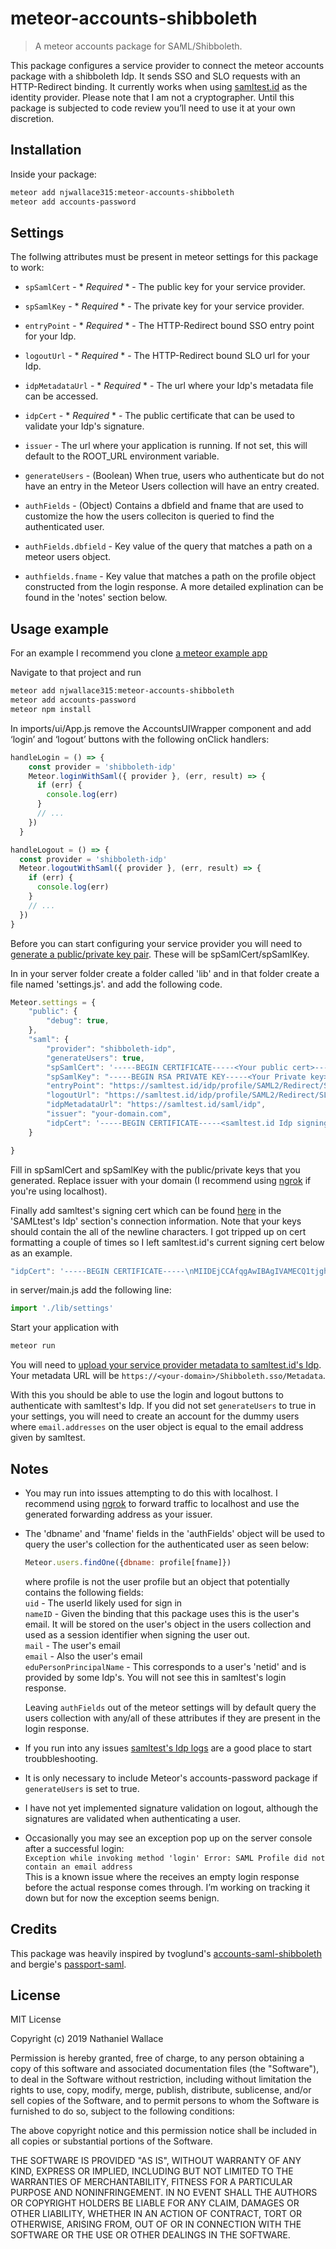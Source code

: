 # meteor-accounts-shibboleth
> A meteor accounts package for SAML/Shibboleth.

This package configures a service provider to connect the meteor accounts package with a shibboleth Idp. 
It sends SSO and SLO requests with an HTTP-Redirect binding. 
It currently works when using [samltest.id](https://samltest.id/) as the identity provider. 
Please note that I am not a cryptographer. Until this package is subjected to code review you’ll need to use it at your own discretion. 

## Installation

Inside your package:

```sh
meteor add njwallace315:meteor-accounts-shibboleth
meteor add accounts-password
```

## Settings

The follwing attributes must be present in meteor settings for this package to work:

- `spSamlCert` - * *Required* * - The public key for your service provider.
- `spSamlKey` - * *Required* * - The private key for your service provider.
- `entryPoint` - * *Required* * - The HTTP-Redirect bound SSO entry point for your Idp.
- `logoutUrl` - * *Required* * - The HTTP-Redirect bound SLO url for your Idp.
- `idpMetadataUrl` - * *Required* * - The url where your Idp's metadata file can be accessed.
- `idpCert` - * *Required* * - The public certificate that can be used to validate your Idp's signature.
- `issuer` - The url where your application is running. If not set, this will default to the ROOT_URL environment variable.

- `generateUsers` - (Boolean) When true, users who authenticate but do not have an entry in the Meteor Users collection will have an entry created.
- `authFields` - (Object) Contains a dbfield and fname that are used to customize the how the users colleciton is queried to find the authenticated user.
- `authFields.dbfield` - Key value of the query that matches a path on a meteor users object.
- `authfields.fname` - Key value that matches a path on the profile object constructed from the login response. A more detailed explination can be found in the 'notes' section below.

## Usage example

For an example I recommend you clone [a meteor example app]( https://github.com/meteor/simple-todos-react.git) 

Navigate to that project and run 
```sh
meteor add njwallace315:meteor-accounts-shibboleth
meteor add accounts-password
meteor npm install
```

In imports/ui/App.js remove the AccountsUIWrapper component and add ‘login’ and ‘logout’ buttons with the following onClick handlers: 

```javascript
handleLogin = () => {
    const provider = 'shibboleth-idp'
    Meteor.loginWithSaml({ provider }, (err, result) => {
      if (err) {
        console.log(err)
      }
      // ...
    })
  }

handleLogout = () => {
  const provider = 'shibboleth-idp'
  Meteor.logoutWithSaml({ provider }, (err, result) => {
    if (err) {
      console.log(err)
    }
    // ...
  })
}
```

Before you can start configuring your service provider you will need to [generate a public/private key pair]( https://spaces.at.internet2.edu/display/InCFederation/Key+Generation). These will be spSamlCert/spSamlKey.

In in your server folder create a folder called 'lib' and in that folder create a file named 'settings.js'. and add the following code. 

```javascript
Meteor.settings = {
    "public": {
        "debug": true,
    },
    "saml": {
        "provider": "shibboleth-idp",
        "generateUsers": true,
        "spSamlCert": '-----BEGIN CERTIFICATE-----<Your public cert>-----END CERTIFICATE-----\n',
        "spSamlKey": "-----BEGIN RSA PRIVATE KEY-----<Your Private key>-----END RSA PRIVATE KEY-----\n",
        "entryPoint": "https://samltest.id/idp/profile/SAML2/Redirect/SSO",
        "logoutUrl": "https://samltest.id/idp/profile/SAML2/Redirect/SLO",
        "idpMetadataUrl": "https://samltest.id/saml/idp",
        "issuer": "your-domain.com",
        "idpCert": '-----BEGIN CERTIFICATE-----<samltest.id Idp signing cert>-----END CERTIFICATE-----\n'
    }

}
```
Fill in spSamlCert and spSamlKey with the public/private keys that you generated. Replace issuer with your domain (I recommend using [ngrok](https://ngrok.com/) if you're using localhost).  

Finally add samltest's signing cert which can be found [here](https://samltest.id/download/) in the 'SAMLtest's Idp' section's connection information. Note that your keys should contain the all of the newline characters. I got tripped up on cert formatting a couple of times so I left samltest.id's current signing cert below as an example.

```javascript
"idpCert": '-----BEGIN CERTIFICATE-----\nMIIDEjCCAfqgAwIBAgIVAMECQ1tjghafm5OxWDh9hwZfxthWMA0GCSqGSIb3DQEB\nCwUAMBYxFDASBgNVBAMMC3NhbWx0ZXN0LmlkMB4XDTE4MDgyNDIxMTQwOVoXDTM4\nMDgyNDIxMTQwOVowFjEUMBIGA1UEAwwLc2FtbHRlc3QuaWQwggEiMA0GCSqGSIb3\nDQEBAQUAA4IBDwAwggEKAoIBAQC0Z4QX1NFKs71ufbQwoQoW7qkNAJRIANGA4iM0\nThYghul3pC+FwrGv37aTxWXfA1UG9njKbbDreiDAZKngCgyjxj0uJ4lArgkr4AOE\njj5zXA81uGHARfUBctvQcsZpBIxDOvUUImAl+3NqLgMGF2fktxMG7kX3GEVNc1kl\nbN3dfYsaw5dUrw25DheL9np7G/+28GwHPvLb4aptOiONbCaVvh9UMHEA9F7c0zfF\n/cL5fOpdVa54wTI0u12CsFKt78h6lEGG5jUs/qX9clZncJM7EFkN3imPPy+0HC8n\nspXiH/MZW8o2cqWRkrw3MzBZW3Ojk5nQj40V6NUbjb7kfejzAgMBAAGjVzBVMB0G\nA1UdDgQWBBQT6Y9J3Tw/hOGc8PNV7JEE4k2ZNTA0BgNVHREELTArggtzYW1sdGVz\ndC5pZIYcaHR0cHM6Ly9zYW1sdGVzdC5pZC9zYW1sL2lkcDANBgkqhkiG9w0BAQsF\nAAOCAQEASk3guKfTkVhEaIVvxEPNR2w3vWt3fwmwJCccW98XXLWgNbu3YaMb2RSn\n7Th4p3h+mfyk2don6au7Uyzc1Jd39RNv80TG5iQoxfCgphy1FYmmdaSfO8wvDtHT\nTNiLArAxOYtzfYbzb5QrNNH/gQEN8RJaEf/g/1GTw9x/103dSMK0RXtl+fRs2nbl\nD1JJKSQ3AdhxK/weP3aUPtLxVVJ9wMOQOfcy02l+hHMb6uAjsPOpOVKqi3M8XmcU\nZOpx4swtgGdeoSpeRyrtMvRwdcciNBp9UZome44qZAYH1iqrpmmjsfI9pJItsgWu\n3kXPjhSfj1AJGR1l9JGvJrHki1iHTA==\n-----END CERTIFICATE-----\n'
```

in server/main.js add the following line:
```javascript
import './lib/settings'
```

Start your application with
```sh
meteor run
```

You will need to [upload your service provider metadata to samltest.id's Idp](https://samltest.id/upload.php). Your metadata URL will be `https://<your-domain>/Shibboleth.sso/Metadata`. 

With this you should be able to use the login and logout buttons to authenticate with samltest's Idp. If you did not set `generateUsers` to true in your settings, you will need to create an account for the dummy users where `email.addresses` on the user object is equal to the email address given by samltest.

## Notes
* You may run into issues attempting to do this with localhost. I recommend using [ngrok](https://ngrok.com/) to forward traffic to localhost and use the generated forwarding address as your issuer.

* The 'dbname' and 'fname' fields in the 'authFields' object will be used to query the user's collection for the authenticated user as seen below:

  ```javascript
  Meteor.users.findOne({dbname: profile[fname]})
  ```
  where profile is not the user profile but an object that potentially contains the following fields:  
  `uid` - The userId likely used for sign in  
  `nameID` - Given the binding that this package uses this is the user's email. It will be stored on the user's object in the users collection and used as a session identifier when signing the user out.  
  `mail` - The user's email  
  `email` - Also the user's email  
  `eduPersonPrincipalName` - This corresponds to a user's 'netid' and is provided by some Idp's. You will not see this in samltest's login response.

  Leaving `authFields` out of the meteor settings will by default query the users collection with any/all of these attributes if they are present in the login response.

* If you run into any issues [samltest's Idp logs](https://samltest.id/logs/idp.log) are a good place to start troubbleshooting.

* It is only necessary to include Meteor's accounts-password package if `generateUsers` is set to true.

* I have not yet implemented signature validation on logout, although the signatures are validated when authenticating a user.

* Occasionally you may see an exception pop up on the server console after a successful login:  
`Exception while invoking method 'login' Error: SAML Profile did not contain an email address`  
This is a known issue where the receives an empty login response before the actual response comes through. I’m working on tracking it down but for now the exception seems benign. 

  

## Credits

This package was heavily inspired by tvoglund's [accounts-saml-shibboleth](https://github.com/tvoglund/accounts-saml-shibboleth) and bergie's [passport-saml](https://github.com/bergie/passport-saml). 

## License

MIT License

Copyright (c) 2019 Nathaniel Wallace

Permission is hereby granted, free of charge, to any person obtaining a copy
of this software and associated documentation files (the "Software"), to deal
in the Software without restriction, including without limitation the rights
to use, copy, modify, merge, publish, distribute, sublicense, and/or sell
copies of the Software, and to permit persons to whom the Software is
furnished to do so, subject to the following conditions:

The above copyright notice and this permission notice shall be included in all
copies or substantial portions of the Software.

THE SOFTWARE IS PROVIDED "AS IS", WITHOUT WARRANTY OF ANY KIND, EXPRESS OR
IMPLIED, INCLUDING BUT NOT LIMITED TO THE WARRANTIES OF MERCHANTABILITY,
FITNESS FOR A PARTICULAR PURPOSE AND NONINFRINGEMENT. IN NO EVENT SHALL THE
AUTHORS OR COPYRIGHT HOLDERS BE LIABLE FOR ANY CLAIM, DAMAGES OR OTHER
LIABILITY, WHETHER IN AN ACTION OF CONTRACT, TORT OR OTHERWISE, ARISING FROM,
OUT OF OR IN CONNECTION WITH THE SOFTWARE OR THE USE OR OTHER DEALINGS IN THE
SOFTWARE.